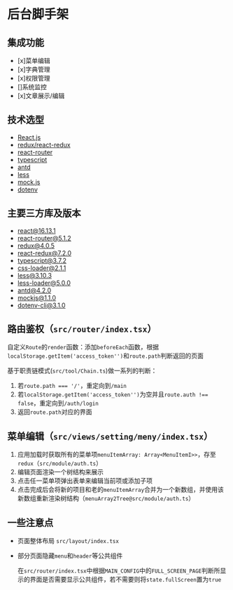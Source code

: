 # 后台脚手架

## 集成功能

- [x]菜单编辑
- [x]字典管理
- [x]权限管理
- []系统监控
- [x]文章展示/编辑

## 技术选型

- [React.js](https://react.docschina.org)
- [redux/react-redux](https://www.redux.org.cn/)
- [react-router](https://react-router.docschina.org/)
- [typescript](https://www.tslang.cn/)
- [antd](https://ant.design/)
- [less](http://lesscss.cn/)
- [mock.js](http://mockjs.com/)
- [dotenv](https://github.com/motdotla/dotenv#readme)

## 主要三方库及版本

- react@16.13.1
- react-router@5.1.2
- redux@4.0.5
- react-redux@7.2.0
- typescript@3.7.2
- css-loader@2.1.1
- less@3.10.3
- less-loader@5.0.0
- antd@4.2.0
- mockjs@1.1.0
- dotenv-cli@3.1.0

## 路由鉴权（`src/router/index.tsx`）

自定义`Route`的`render`函数：添加`beforeEach`函数，根据`localStorage.getItem('access_token'')`和`route.path`判断返回的页面

基于职责链模式(`src/tool/Chain.ts`)做一系列的判断：

1. 若`route.path === '/'`，重定向到`/main`
2. 若`localStorage.getItem('access_token'')`为空并且`route.auth !== false`，重定向到`/auth/login`
3. 返回`route.path`对应的界面

## 菜单编辑（`src/views/setting/meny/index.tsx`）

1. 应用加载时获取所有的菜单项`menuItemArray: Array<MenuItemI>>`，存至`redux`（`src/module/auth.ts`）
2. 编辑页面渲染一个树结构来展示
3. 点击任一菜单项弹出表单来编辑当前项或添加子项
4. 点击完成后会将新的项目和老的`menuItemArray`合并为一个新数组，并使用该新数组重新渲染树结构（`menuArray2Tree@src/module/auth.ts`）

## 一些注意点

- 页面整体布局
    `src/layout/index.tsx`

- 部分页面隐藏`menu`和`header`等公共组件

    在`src/router/index.tsx`中根据`MAIN_CONFIG`中的`FULL_SCREEN_PAGE`判断所显示的界面是否需要显示公共组件，若不需要则将`state.fullScreen`置为`true`
